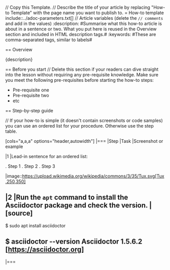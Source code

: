 // Copy this Template.
// Describe the title of your article by replacing "How-to Template" with the page name you want to publish to.
= How-to template
include::../adoc-parameters.txt[]
// Article variables (delete the `// comments` and add in the values)
:description: #Summarise what this how-to article is about in a sentence or two. What you put here is reused in the Overview section and included in HTML description tags.#
:keywords: #These are comma-separated tags, similar to labels#

== Overview

{description}

== Before you start
// Delete this section if your readers can dive straight into the lesson without requiring any pre-requisite knowledge.
Make sure you meet the following pre-requisites before starting the how-to steps:

* Pre-requisite one
* Pre-requisite two
* etc

== Step-by-step guide

// If your how-to is simple (it doesn't contain screenshots or code samples) you can use an ordered list for your procedure. Otherwise use the step table.

[cols="a,a,a" options="header,autowidth"]
|===
|Step
|Task
|Screenshot or example

|1
|Lead-in sentence for an ordered list:

. Step 1
. Step 2
. Step 3

|image::https://upload.wikimedia.org/wikipedia/commons/3/35/Tux.svg[Tux,250,350]

|2
|Run the `apt` command to install the Asciidoctor package and check the version.
|
[source]
----
$ sudo apt install asciidoctor

$ asciidoctor --version
Asciidoctor 1.5.6.2 [https://asciidoctor.org]
----

|===
